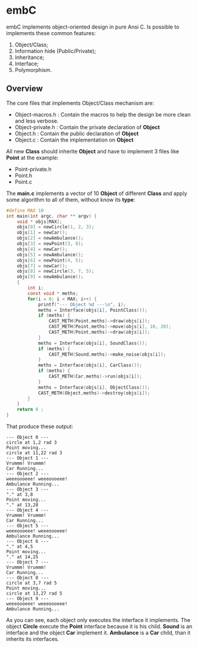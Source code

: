 # embC

embC implements object-oriented design in pure Ansi C.
Is possible to implements these common features:

1. Object/Class;
2. Information hide (Public/Private);
3. Inheritance;
4. Interface;
5. Polymorphism.

## Overview

The core files that implements Object/Class mechanism are:

* Object-macros.h : Contain the macros to help the design be more clean and less verbose.
* Object-private.h : Contain the private declaration of **Object** 
* Object.h : Contain the public declaration of **Object**
* Object.c : Contain the implementation on **Object**

All new **Class** should inherite **Object** and have to implement 3 files like **Point** at the example:

* Point-private.h
* Point.h
* Point.c

The **main.c** implements a vector of 10 **Object** of different **Class** and apply some algorithm to all of them, without know its **type**:

```c
#define MAX	10
int main(int argc, char ** argv) {
	void * objs[MAX];
	objs[0] = newCircle(1, 2, 3);
	objs[1] = newCar();
	objs[2] = newAmbulance();
	objs[3] = newPoint(3, 8);
	objs[4] = newCar();
	objs[5] = newAmbulance();
	objs[6] = newPoint(4, 5);
	objs[7] = newCar();
	objs[8] = newCircle(3, 7, 5);
	objs[9] = newAmbulance();
	{
		int i;
		const void * meths;
		for(i = 0; i < MAX; i++) {
			printf("--- Object %d ---\n", i);
			meths = Interface(objs[i], PointClass());
			if (meths) {
				CAST_METH(Point,meths)->draw(objs[i]);
				CAST_METH(Point,meths)->move(objs[i], 10, 20);
				CAST_METH(Point,meths)->draw(objs[i]);
			}
			meths = Interface(objs[i], SoundClass());
			if (meths) {
				CAST_METH(Sound,meths)->make_noise(objs[i]);
			}
			meths = Interface(objs[i], CarClass());
			if (meths) {
				CAST_METH(Car,meths)->run(objs[i]);
			}
			meths = Interface(objs[i], ObjectClass());
			CAST_METH(Object,meths)->destroy(objs[i]);
		}
	}
	return 0 ;
}
```
That produce these output:
```
--- Object 0 ---
circle at 1,2 rad 3
Point moving...
circle at 11,22 rad 3
--- Object 1 ---
Vrummm! Vrummm!
Car Running...
--- Object 2 ---
weeeoooeee! weeeoooeee!
Ambulance Running...
--- Object 3 ---
"." at 3,8
Point moving...
"." at 13,28
--- Object 4 ---
Vrummm! Vrummm!
Car Running...
--- Object 5 ---
weeeoooeee! weeeoooeee!
Ambulance Running...
--- Object 6 ---
"." at 4,5
Point moving...
"." at 14,25
--- Object 7 ---
Vrummm! Vrummm!
Car Running...
--- Object 8 ---
circle at 3,7 rad 5
Point moving...
circle at 13,27 rad 5
--- Object 9 ---
weeeoooeee! weeeoooeee!
Ambulance Running...
```
As you can see, each object only executes the interface it implements. 
The object **Circle** execute the **Point** interface because it is his child.
**Sound** is an interface and the object **Car** implement it.
**Ambulance** is a **Car** child, than it inherits its interfaces.

